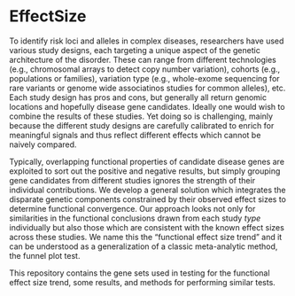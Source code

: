# EffectSize
To identify risk loci and alleles in complex diseases, researchers have used various study designs, each targeting a unique aspect of the genetic architecture of the disorder. These can range from different technologies (e.g., chromosomal arrays to detect copy number variation), cohorts (e.g., populations or families), variation type (e.g., whole-exome sequencing for rare variants or genome wide associatinos studies for common alleles), etc. Each study design has pros and cons, but generally all return genomic locations and hopefully disease gene candidates. Ideally one would wish to combine the results of these studies. Yet doing so is challenging, mainly because the different study designs are carefully calibrated to enrich for meaningful signals and thus reflect different effects which cannot be naively compared. 

Typically, overlapping functional properties of candidate disease genes are exploited to sort out the positive and negative results, but simply grouping gene candidates from different studies ignores the strength of their individual contributions. We develop a general solution which integrates the disparate genetic components constrained by their observed effect sizes to determine functional convergence. Our approach looks not only for similarities in the functional conclusions drawn from each study *type* individually but also those which are consistent with the known effect sizes across these studies. We name this the “functional effect size trend” and it can be understood as a generalization of a classic meta-analytic method, the funnel plot test.

This repository contains the gene sets used in testing for the functional effect size trend, some results, and methods for performing similar tests. 

